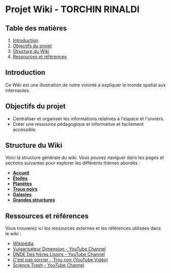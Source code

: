 # Projet Wiki - TORCHIN RINALDI

## Table des matières
1. [Introduction](#introduction)
2. [Objectifs du projet](#objectifs-du-projet)
3. [Structure du Wiki](#structure-du-wiki)
4. [Ressources et références](#ressources-et-références)

## Introduction

Ce Wiki est une illustration de notre volonté à expliquer le monde spatial aux internautes.

## Objectifs du projet

- Centraliser et organiser les informations relatives à l'espace et l'unviers.
- Créer une ressource pédagogique et informative et facilement accessible.

## Structure du Wiki

Voici la structure générale du wiki. Vous pouvez naviguer dans les pages et sections suivantes pour explorer les différents thèmes abordés :

- **[Accueil](https://github.com/[ton-repo]/wiki/Home](https://github.com/Torchinm/Torchin_Rinaldi/wiki))**
- **[Étoiles](https://github.com/Torchinm/Torchin_Rinaldi/wiki/%C3%89toiles)**
- **[Planètes](https://github.com/Torchinm/Torchin_Rinaldi/wiki/Plan%C3%A8tes)**
- **[Trous noirs](https://github.com/Torchinm/Torchin_Rinaldi/wiki/Trou-noir)**
- **[Galaxies](https://github.com/Torchin_Rinaldi/wiki/Galaxies)**
- **[Grandes structures](https://github.com/Torchinm/Torchin_Rinaldi/wiki/Grandes-structures)**

## Ressources et références

Vous trouverez ici les ressources externes et les références utilisées dans le wiki :

- [Wikipédia](https://fr.wikipedia.org/)
- [Vulgarisateur Dimension - YouTube Channel](https://www.youtube.com/@DIMENSI0N/featured)
- [DNDE Des frères Lisoirs - YouTube Channel](https://www.youtube.com/@hugolisoiryoutube)
- [C'est pas sorcier - Trou noir (YouTube Vidéo)](https://www.youtube.com/watch?v=ymEzkLAzv4w)
- [Science Trash - YouTube Channel](https://www.youtube.com/@sciencetrash)
